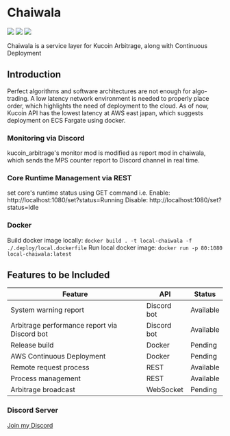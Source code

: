 # Chaiwala
[![](https://img.shields.io/crates/v/chaiwala)](https://crates.io/crates/chaiwala)
[![](https://img.shields.io/docsrs/chaiwala)](https://docs.rs/chaiwala)
[![](https://img.shields.io/github/license/kanekoshoyu/chaiwala)](https://github.com/kanekoshoyu/chaiwala/blob/master/LICENSE)  

Chaiwala is a service layer for Kucoin Arbitrage, along with Continuous Deployment

## Introduction
Perfect algorithms and software architectures are not enough for algo-trading. A low latency network environment is needed to properly place order, which highlights the need of deployment to the cloud. As of now, Kucoin API has the lowest latency at AWS east japan, which suggests deployment on ECS Fargate using docker.  

### Monitoring via Discord
kucoin_arbitrage's monitor mod is modified as report mod in chaiwala, which sends the MPS counter report to Discord channel in real time.  

### Core Runtime Management via REST
set core's runtime status using GET command i.e.
Enable: http://localhost:1080/set?status=Running
Disable: http://localhost:1080/set?status=Idle  

### Docker
Build docker image locally: `docker build . -t local-chaiwala -f ./.deploy/local.dockerfile`
Run local docker image: `docker run -p 80:1080 local-chaiwala:latest`

## Features to be Included
| Feature                                      | API         | Status    |
| -------------------------------------------- | ----------- | --------- |
| System warning report                        | Discord bot | Available |
| Arbitrage performance report via Discord bot | Discord bot | Available |
| Release build                                | Docker      | Pending   |
| AWS Continuous Deployment                    | Docker      | Pending   |
| Remote request process                       | REST        | Available |
| Process management                           | REST        | Available |
| Arbitrage broadcast                          | WebSocket   | Pending   |


### Discord Server
[Join my Discord](https://discord.gg/q3j5MYdwnm)
